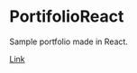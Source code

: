 # PortifolioReact

Sample portfolio made in React. 

[Link](https://portifolio-react-self.vercel.app/)
